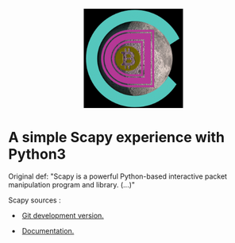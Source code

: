 <p align="center">
<img src="doc/Blockchain_Logo_001.jpg" width=200>
</p>

# A simple Scapy experience with Python3

Original def:
"Scapy is a powerful Python-based interactive packet manipulation program and
library. (...)"

Scapy sources :

* &#160;[Git development version.](https://github.com/secdev/scapy)

* &#160;[Documentation.](https://scapy.readthedocs.io/en/latest/index.html)
